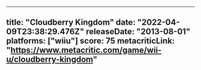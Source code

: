 
---
title: "Cloudberry Kingdom"
date: "2022-04-09T23:38:29.476Z"
releaseDate: "2013-08-01"
platforms: ["wiiu"]
score: 75
metacriticLink: "https://www.metacritic.com/game/wii-u/cloudberry-kingdom"
---
